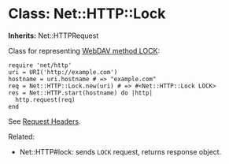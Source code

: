 # Class: Net::HTTP::Lock
**Inherits:** Net::HTTPRequest
    

Class for representing [WebDAV method
LOCK](http://www.webdav.org/specs/rfc4918.html#METHOD_LOCK):

    require 'net/http'
    uri = URI('http://example.com')
    hostname = uri.hostname # => "example.com"
    req = Net::HTTP::Lock.new(uri) # => #<Net::HTTP::Lock LOCK>
    res = Net::HTTP.start(hostname) do |http|
      http.request(req)
    end

See [Request Headers](rdoc-ref:Net::HTTPRequest@Request+Headers).

Related:

*   Net::HTTP#lock: sends `LOCK` request, returns response object.




